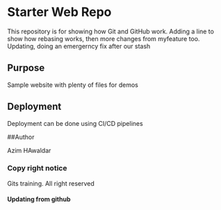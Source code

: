 # Starter Web Repo

This repository is for showing how Git and GitHub work. Adding a line to show how rebasing works, then more changes from myfeature too. Updating, doing an emergerncy fix after our stash

## Purpose

Sample website with plenty of files for demos

## Deployment

Deployment can be done using CI/CD pipelines

##Author

Azim HAwaldar

### Copy right notice

Gits training. All right reserved

#### Updating from github
